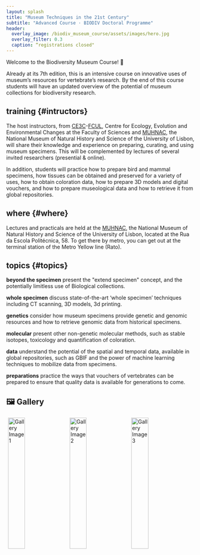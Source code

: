 ```yaml
---
layout: splash
title: "Museum Techniques in the 21st Century"
subtitle: "Advanced Course · BIODIV Doctoral Programme"
header:
  overlay_image: /biodiv_museum_course/assets/images/hero.jpg
  overlay_filter: 0.3
  caption: “registrations closed"
---
```


Welcome to the Biodiversity Museum Course! 🌿

Already at its 7th edition, this is an intensive course on innovative uses of museum’s resources for vertebrate’s research. By the end of this course students will have an updated overview of the potential of museum collections for biodiversity research.

## training {#intructors}

The host instructors, from [CE3C](https://www.ce3c.pt)-[FCUL](https://ciencias.ulisboa.pt), Centre for Ecology, Evolution and Environmental Changes at the Faculty of Sciences and [MUHNAC](https://www.museus.ulisboa.pt/museu-nacional-de-historia-natural-e-da-ciencia), the National Museum of Natural History and Science of the University of Lisbon, will share their knowledge and experience on preparing, curating, and using museum specimens. This will be complemented by lectures of several invited researchers (presential & online).

In addition, students will practice how to prepare bird and mammal specimens, how tissues can be obtained and preserved for a variety of uses, how to obtain coloration data, how to prepare 3D models and digital vouchers, and how to prepare museological data and how to retrieve it from global repositories.

## where {#where}

Lectures and practicals are held at the [MUHNAC](https://www.museus.ulisboa.pt/museu-nacional-de-historia-natural-e-da-ciencia), the National Museum of Natural History and Science of the University of Lisbon, located at the Rua da Escola Politécnica, 58. To get there by metro, you can get out at the terminal station of the Metro Yellow line (Rato).


## topics {#topics}

**beyond the specimen**
present the "extend specimen" concept, and the potentially limitless use of Biological collections.

**whole specimen**
discuss state-of-the-art ‘whole specimen’ techniques including CT scanning, 3D models, 3d printing.

**genetics**
consider how museum specimens provide genetic and genomic resources and how to retrieve genomic data from historical specimens.

**molecular**
present other non-genetic molecular methods, such as stable isotopes, toxicology and quantification of coloration.

**data**
understand the potential of the spatial and temporal data, available in global repositories, such as GBIF and the power of machine learning techniques to mobilize data from specimens.

**preparations**
practice the ways that vouchers of vertebrates can be prepared to ensure that quality data is available for generations to come.


## 🖼️ Gallery

<div class="gallery">
  <img src="/biodiv_museum_course/assets/images/gallery/2024-Museum-Course-1.jpg" alt="Gallery Image 1" style="width:30%; margin: 5px;">
  <img src="/biodiv_museum_course/assets/images/gallery/2024-Museum-Course-2.jpg" alt="Gallery Image 2" style="width:30%; margin: 5px;">
  <img src="/biodiv_museum_course/assets/images/gallery/2024-Museum-Course-3.jpg" alt="Gallery Image 3" style="width:30%; margin: 5px;">
</div>